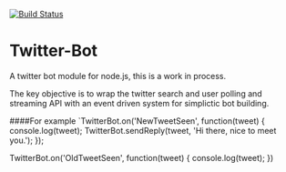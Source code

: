 [![Build Status](https://travis-ci.org/Pezmc/Twitter-Bot.svg?branch=master)](https://travis-ci.org/Pezmc/Twitter-Bot)

Twitter-Bot
===========

A twitter bot module for node.js, this is a work in process.

The key objective is to wrap the twitter search and user polling and streaming API with an event driven system for simplictic bot building.

####For example
`TwitterBot.on('NewTweetSeen', function(tweet) {
  console.log(tweet);
  TwitterBot.sendReply(tweet, 'Hi there, nice to meet you.');
});

TwitterBot.on('OldTweetSeen', function(tweet) {
  console.log(tweet);
})
